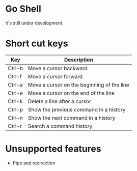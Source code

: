 # Go Shell

It's still under development.

# Short cut keys

| Key | Description |
| --- | ---- |
| Ctrl-b | Move a cursor backward |
| Ctrl-f | Move a cursor forward |
| Ctrl-a | Move a cursor on the beginning of the line |
| Ctrl-e | Move a cursor on the end of the line |
| Ctrl-k | Delete a line after a cursor |
| Ctrl-p | Show the previous command in a history |
| Ctrl-n | Show the next command in a history |
| Ctrl-r | Search a command history |


# Unsupported features

- Pipe and redirection

